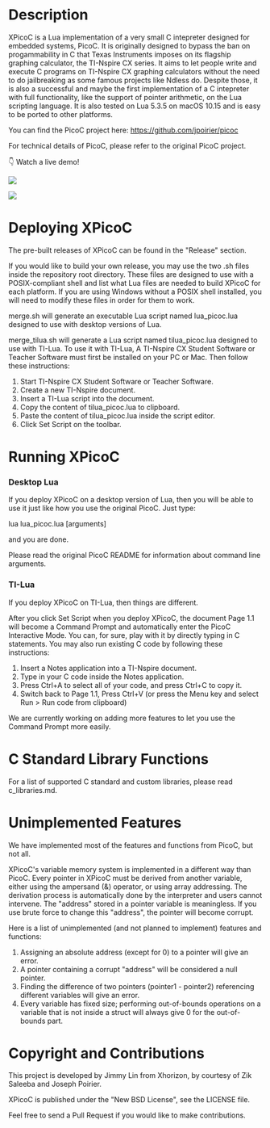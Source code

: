 # Description

XPicoC is a Lua implementation of a very small C intepreter designed for embedded systems, PicoC. It is originally designed to bypass the ban on progammability in C that Texas Instruments imposes on its flagship graphing calculator, the TI-Nspire CX series. It aims to let people write and execute C programs on TI-Nspire CX graphing calculators without the need to do jailbreaking as some famous projects like Ndless do. Despite those, it is also a successful and maybe the first implementation of a C intepreter with full functionality, like the support of pointer arithmetic, on the Lua scripting language. It is also tested on Lua 5.3.5 on macOS 10.15 and is easy to be ported to other platforms.

You can find the PicoC project here: https://github.com/jpoirier/picoc

For technical details of PicoC, please refer to the original PicoC project.

👇 Watch a live demo!

![](https://raw.githubusercontent.com/ExAcler/XPicoC/master/gifs/1.gif)

![](https://raw.githubusercontent.com/ExAcler/XPicoC/master/gifs/2.gif)

# Deploying XPicoC

The pre-built releases of XPicoC can be found in the "Release" section.

If you would like to build your own release, you may use the two .sh files inside the repository root directory. These files are designed to use with a POSIX-compliant shell and list what Lua files are needed to build XPicoC for each platform. If you are using Windows without a POSIX shell installed, you will need to modify these files in order for them to work. 

merge.sh will generate an executable Lua script named lua_picoc.lua designed to use with desktop versions of Lua.

merge_tilua.sh will generate a Lua script named tilua_picoc.lua designed to use with TI-Lua. To use it with TI-Lua, A TI-Nspire CX Student Software or Teacher Software must first be installed on your PC or Mac. Then follow these instructions:

1. Start TI-Nspire CX Student Software or Teacher Software.
2. Create a new TI-Nspire document.
3. Insert a TI-Lua script into the document.
4. Copy the content of tilua_picoc.lua to clipboard.
5. Paste the content of tilua_picoc.lua inside the script editor.
6. Click Set Script on the toolbar.

# Running XPicoC

### Desktop Lua
If you deploy XPicoC on a desktop version of Lua, then you will be able to use it just like how you use the original PicoC. Just type:

lua lua_picoc.lua \[arguments\]

and you are done.

Please read the original PicoC README for information about command line arguments.

### TI-Lua
If you deploy XPicoC on TI-Lua, then things are different.

After you click Set Script when you deploy XPicoC, the document Page 1.1 will become a Command Prompt and automatically enter the PicoC Interactive Mode. You can, for sure, play with it by directly typing in C statements. You may also run existing C code by following these instructions:

1. Insert a Notes application into a TI-Nspire document.
2. Type in your C code inside the Notes application.
3. Press Ctrl+A to select all of your code, and press Ctrl+C to copy it.
4. Switch back to Page 1.1, Press Ctrl+V (or press the Menu key and select Run > Run code from clipboard)

We are currently working on adding more features to let you use the Command Prompt more easily.

# C Standard Library Functions

For a list of supported C standard and custom libraries, please read c_libraries.md. 

# Unimplemented Features

We have implemented most of the features and functions from PicoC, but not all.

XPicoC's variable memory system is implemented in a different way than PicoC. Every pointer in XPicoC must be derived from another variable, either using the ampersand (&) operator, or using array addressing. The derivation process is automatically done by the interpreter and users cannot intervene. The "address" stored in a pointer variable is meaningless. If you use brute force to change this "address", the pointer will become corrupt.

Here is a list of unimplemented (and not planned to implement) features and functions:

1. Assigning an absolute address (except for 0) to a pointer will give an error.
2. A pointer containing a corrupt "address" will be considered a null pointer.
3. Finding the difference of two pointers (pointer1 - pointer2) referencing different variables will give an error.
4. Every variable has fixed size; performing out-of-bounds operations on a variable that is not inside a struct will always give 0 for the out-of-bounds part.

# Copyright and Contributions

This project is developed by Jimmy Lin from Xhorizon, by courtesy of Zik Saleeba and Joseph Poirier.

XPicoC is published under the "New BSD License", see the LICENSE file.

Feel free to send a Pull Request if you would like to make contributions.
